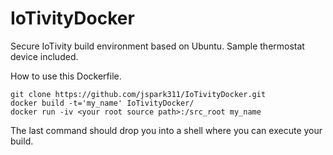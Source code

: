 # IoTivityDocker
Secure IoTivity build environment based on Ubuntu.
Sample thermostat device included.

How to use this Dockerfile.

    git clone https://github.com/jspark311/IoTivityDocker.git
    docker build -t='my_name' IoTivityDocker/
    docker run -iv <your root source path>:/src_root my_name

The last command should drop you into a shell where you can execute your build.
